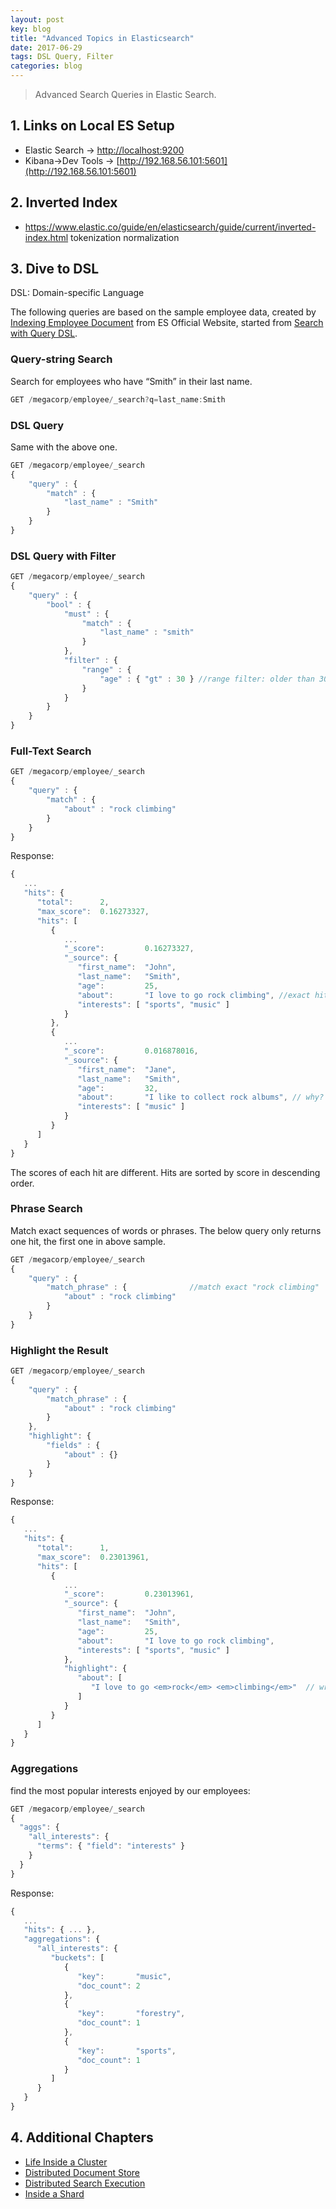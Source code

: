 ```yaml
---
layout: post
key: blog
title: "Advanced Topics in Elasticsearch"
date: 2017-06-29
tags: DSL Query, Filter
categories: blog
---
```


> Advanced Search Queries in Elastic Search.

## 1. Links on Local ES Setup
* Elastic Search -> [http://localhost:9200](http://localhost:9200)
* Kibana->Dev Tools -> [http://192.168.56.101:5601](http://192.168.56.101:5601)

## 2. Inverted Index
* https://www.elastic.co/guide/en/elasticsearch/guide/current/inverted-index.html
tokenization
normalization

## 3. Dive to DSL
DSL: Domain-specific Language

The following queries are based on the sample employee data, created by [Indexing Employee Document](https://www.elastic.co/guide/en/elasticsearch/guide/current/_indexing_employee_documents.html) from ES Official Website, started from [Search with Query DSL](https://www.elastic.co/guide/en/elasticsearch/guide/current/_search_with_query_dsl.html).

### Query-string Search
Search for employees who have “Smith” in their last name.
```javascript
GET /megacorp/employee/_search?q=last_name:Smith
```

### DSL Query
Same with the above one.
```javascript
GET /megacorp/employee/_search
{
    "query" : {
        "match" : {
            "last_name" : "Smith"
        }
    }
}
```

### DSL Query with Filter
```javascript
GET /megacorp/employee/_search
{
    "query" : {
        "bool" : {
            "must" : {
                "match" : {
                    "last_name" : "smith"
                }
            },
            "filter" : {
                "range" : {
                    "age" : { "gt" : 30 } //range filter: older than 30
                }
            }
        }
    }
}
```

### Full-Text Search
```javascript
GET /megacorp/employee/_search
{
    "query" : {
        "match" : {
            "about" : "rock climbing"
        }
    }
}
```

Response:
```javascript
{
   ...
   "hits": {
      "total":      2,
      "max_score":  0.16273327,
      "hits": [
         {
            ...
            "_score":         0.16273327,
            "_source": {
               "first_name":  "John",
               "last_name":   "Smith",
               "age":         25,
               "about":       "I love to go rock climbing", //exact hit
               "interests": [ "sports", "music" ]
            }
         },
         {
            ...
            "_score":         0.016878016,
            "_source": {
               "first_name":  "Jane",
               "last_name":   "Smith",
               "age":         32,
               "about":       "I like to collect rock albums", // why? rock = rock climbing?
               "interests": [ "music" ]
            }
         }
      ]
   }
}
```
The scores of each hit are different. Hits are sorted by score in descending order.

### Phrase Search
Match exact sequences of words or phrases. The below query only returns one hit, the first one in above sample.
```javascript
GET /megacorp/employee/_search
{
    "query" : {
        "match_phrase" : {              //match exact "rock climbing"
            "about" : "rock climbing"
        }
    }
}
```

### Highlight the Result
```javascript
GET /megacorp/employee/_search
{
    "query" : {
        "match_phrase" : {
            "about" : "rock climbing"
        }
    },
    "highlight": {
        "fields" : {
            "about" : {}
        }
    }
}
```

Response:
```javascript
{
   ...
   "hits": {
      "total":      1,
      "max_score":  0.23013961,
      "hits": [
         {
            ...
            "_score":         0.23013961,
            "_source": {
               "first_name":  "John",
               "last_name":   "Smith",
               "age":         25,
               "about":       "I love to go rock climbing",
               "interests": [ "sports", "music" ]
            },
            "highlight": {
               "about": [
                  "I love to go <em>rock</em> <em>climbing</em>"  // wrapped in <em></em> HTML tags
               ]
            }
         }
      ]
   }
}
```

### Aggregations
find the most popular interests enjoyed by our employees:
```javascript
GET /megacorp/employee/_search
{
  "aggs": {
    "all_interests": {
      "terms": { "field": "interests" }
    }
  }
}
```

Response:
```javascript
{
   ...
   "hits": { ... },
   "aggregations": {
      "all_interests": {
         "buckets": [
            {
               "key":       "music",
               "doc_count": 2
            },
            {
               "key":       "forestry",
               "doc_count": 1
            },
            {
               "key":       "sports",
               "doc_count": 1
            }
         ]
      }
   }
}
```

## 4. Additional Chapters
* [Life Inside a Cluster](https://www.elastic.co/guide/en/elasticsearch/guide/current/distributed-cluster.html)
* [Distributed Document Store](https://www.elastic.co/guide/en/elasticsearch/guide/current/distributed-docs.html)
* [Distributed Search Execution](https://www.elastic.co/guide/en/elasticsearch/guide/current/distributed-search.html)
* [Inside a Shard](https://www.elastic.co/guide/en/elasticsearch/guide/current/inside-a-shard.html)
